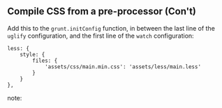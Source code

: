 ##  Compile CSS from a pre-processor (Con't)

Add this to the `grunt.initConfig` function, in between the last line of the `uglify` configuration, and the first line of the `watch` configuration:

    less: {
        style: {
            files: {
                'assets/css/main.min.css': 'assets/less/main.less'
            }
        }
    },

note:
    
